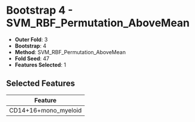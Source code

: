 # Bootstrap 4 - SVM_RBF_Permutation_AboveMean

- **Outer Fold**: 3
- **Bootstrap**: 4
- **Method**: SVM_RBF_Permutation_AboveMean
- **Fold Seed**: 47
- **Features Selected**: 1

## Selected Features

| Feature |
|---------|
| CD14+16+mono_myeloid |
